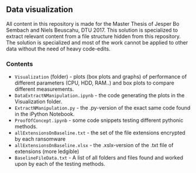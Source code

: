 ## Data visualization 

All content in this repository is made for the Master Thesis of Jesper Bo Sembach and Niels Beuscahu, DTU 2017. This solution is specialized to extract relevant content from a file structure hidden from this repository. The solution is specialized and most of the work cannot be applied to other data without the need of heavy code-edits. 

### Contents
* ``Visualization`` (folder) - plots (box plots and graphs) of performance of different parameters (CPU, HDD, RAM..) and box plots to compare different measurements.
* ``DataExtractNManipulation.ipynb`` - the code generating the plots in the Visualization folder.
 * ``ExtractNManipulation.py`` - the .py-version of the exact same code found in the iPython Notebook.
* ``ProofOfConcept.ipynb`` - some code snippets testing different pythonic methods.
* ``allExtensionsOnBaseline.txt`` - the set of the file extensions encrypted by each ransomware
* ``allExtensionsOnBaseline.xlsx`` - the .xslx-version of the .txt file of extensions (more ledgible)
* ``BaselineFileData.txt`` - A list of all folders and files found and worked upon by each of the testing methods.  
